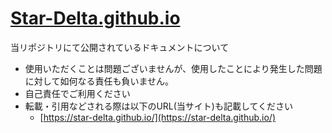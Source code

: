 <link href="https://star-delta.github.io/CSS/Markdown.css" rel="stylesheet"></link>

[Star-Delta.github.io](https://github.com/Star-Delta/Star-Delta.github.io)
==

当リポジトリにて公開されているドキュメントについて
* 使用いただくことは問題ございませんが、使用したことにより発生した問題に対して如何なる責任も負いません。
* 自己責任でご利用ください
* 転載・引用などされる際は以下のURL(当サイト)も記載してください
  * [https://star-delta.github.io/](https://star-delta.github.io/)